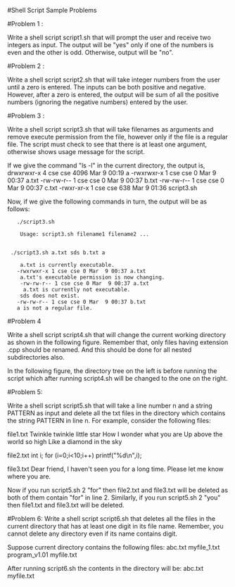 #Shell Script Sample Problems

#Problem 1 :

Write a shell script script1.sh  that will prompt the user and receive two integers as input. The output will be "yes" only if one of the numbers is even and the other is odd. Otherwise, output will be "no".

#Problem 2 :

Write a shell script script2.sh  that will take integer numbers from the user until a zero is entered. The inputs can be both positive and negative. However, after a zero is entered, the output will be sum of all the positive numbers (ignoring the negative numbers) entered by the user.

#Problem 3 :

Write a shell script script3.sh that will take filenames as arguments and remove execute permission from the file, however only if the file is a regular file. The script must check to see that there is at least one argument, otherwise shows usage message for the script.

If we give the command  "ls -l"    in the current directory, the output is,
         drwxrwxr-x 4 cse cse 4096 Mar  9 00:19 a
        -rwxrwxr-x 1 cse cse    0 Mar  9 00:37 a.txt
        -rw-rw-r-- 1 cse cse    0 Mar  9 00:37 b.txt
        -rw-rw-r-- 1 cse cse    0 Mar  9 00:37 c.txt
        -rwxr-xr-x 1 cse cse  638 Mar  9 01:36 script3.sh

Now, if we give the following commands in turn, the output will be as follows:

       ./script3.sh

        Usage: script3.sh filename1 filename2 ...
            

     ./script3.sh a.txt sds b.txt a

        a.txt is currently executable.
       -rwxrwxr-x 1 cse cse 0 Mar  9 00:37 a.txt
        a.txt's executable permission is now changing.
        -rw-rw-r-- 1 cse cse 0 Mar  9 00:37 a.txt
         a.txt is currently not executable.
        sds does not exist.
       -rw-rw-r-- 1 cse cse 0 Mar  9 00:37 b.txt
       a is not a regular file.


#Problem 4

Write a shell script  script4.sh that will change the current working directory as shown in the following figure. Remember that, only files having extension .cpp should be renamed. And this should be done for all nested subdirectories also.

In the following figure, the directory tree on the left is before running the script which after running script4.sh will be changed to the one on the right.


#Problem 5:

Write a shell script script5.sh that will take a line number n and a string PATTERN as input and delete all the txt files in the directory which contains the string PATTERN in line n.
For example, consider the following files:

file1.txt
Twinkle twinkle little star
How I wonder what you are
Up above the world so high
Like a diamond in the sky

file2.txt
int i;
for (i=0;i<10;i++)
     printf("%d\n",i);

file3.txt
Dear friend,
I haven't seen you for a long time.
Please let me know where you are.

Now if you run 
       script5.sh 2 "for"
then file2.txt and file3.txt will be deleted as both of them contain "for" in line 2. Similarly, if you run
script5.sh 2  "you"
then file1.txt and file3.txt will be deleted.

#Problem 6:
Write a shell script script6.sh that deletes all the files in the current directory that has at least one digit in its file name.
Remember, you cannot delete any directory even if its name contains digit.

Suppose current directory contains the following files:
abc.txt     myfile_1.txt     program_v1.01     myfile.txt

After running script6.sh  the contents in the directory will be:
abc.txt     myfile.txt

